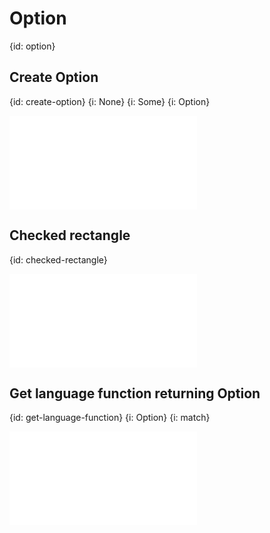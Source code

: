 # Option
{id: option}

## Create Option
{id: create-option}
{i: None}
{i: Some}
{i: Option}

![](examples/option/crate-option/src/main.rs)

## Checked rectangle
{id: checked-rectangle}

![](examples/option/checked-add/src/main.rs)


## Get language function returning Option
{id: get-language-function}
{i: Option}
{i: match}

![](examples/option/get-language/src/main.rs)


